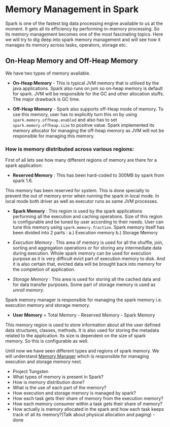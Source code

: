 # Memory Management in Spark

Spark is one of the fastest big data processing engine available to us at the moment. It gets all its efficiency by performing
in-memory processing. So its memory management becomes one of the most fascinating topics. Here we will try to dig deep
into spark memory management and will see how it manages its memory across tasks, operators, storage etc. 

## On-Heap Memory and Off-Heap Memory

We have two types of memory available. 
* **On-Heap Memory** - This is typical JVM memory that is utilised by the java applications. Spark also runs on jvm so 
on-heap memory is default for spark. JVM will be responsible for the GC and other allocation stuffs. The major drawback 
is GC time.

* **Off-Heap Memory** - Spark also supports off-Heap mode of memory. To use this memory, user has to explicitly turn this 
on by using `spark.memory.offheap.enabled` and also has to set `spark.memory.offheap.size` to positive value. Spark 
implemented its memory allocator for managing the off-heap memory as JVM will not be responsible for managing this memory.

### How is memory distributed across various regions:

First of all lets see how many different regions of memory are there for a spark application:

* **Reserved Memory** : This has been hard-coded to 300MB by spark from spark 1.6.

This memory has been reserved for system. This is done specially to prevent the out of memory error when running the 
spark in local mode. In local mode both driver as well as executor runs as same JVM processes.


* **Spark Memory** : This region is used by the spark applications performing all the execution and caching operations. Size
of this region is configurable and be tuned by user according to their needs. User can tune this memory using `spark.memory.fraction`.
Spark memory itself has been divided into 2 parts : a.) Execution memory b.) Storage Memory

* _Execution Memory_ :
This area of memory is used for all the shuffle, join, sorting and aggregation operations or for storing any intermediate
data during execution. Whole spark memory can be used for execution purpose as it is very difficult evict part of execution
memory to disk. And it is also certain that, evicted data will be brought back into memory for the completion of application.

* _Storage Memory_ :
This area is used for storing all the cached data and for data transfer purposes. Some part of storage memory is used as
_unroll memory_.

Spark memory manager is responsible for managing the spark memory i.e. execution memory and storage memory.

* **User Memory** = Total Memory - Reserved Memory - Spark Memory

This memory region is used to store information about all the user defined data structures, classes, methods. It is also used 
for storing the metadata related to the application. Its size is dependent on the size of spark memory. So this is configurable
as well.

Until now we have seen different types and regions of spark memory. We will understand [Memory Manager](MemoryManager.md)
which is responsible for managing execution and storage memory next.


* Project Tungsten
* What types of memory is present in Spark?
* How is memory distribution done?
* What is the use of each part of the memory?
* How execution and storage memory is managed by spark?
* How each task gets their share of memory from the execution memory?
* How each memory consumer within a task gets their share of memory?
* How actually is memory allocated in the spark and how each task keeps track of all its memory?(Talk about physical allocation and paging) - done


